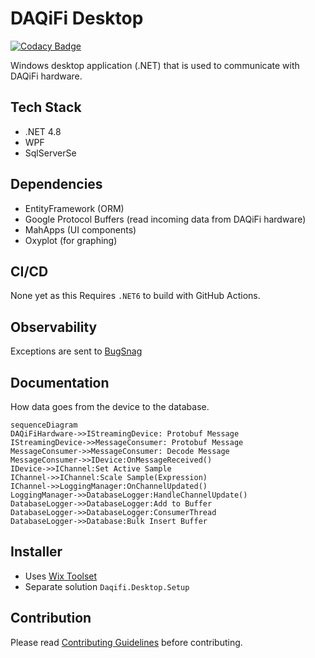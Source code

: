 # DAQiFi Desktop

[![Codacy Badge](https://app.codacy.com/project/badge/Grade/9819d20e349c465a8d6c73e57d0bbf76)](https://www.codacy.com/gh/daqifi/daqifi-desktop/dashboard?utm_source=github.com&amp;utm_medium=referral&amp;utm_content=daqifi/daqifi-desktop&amp;utm_campaign=Badge_Grade)

Windows desktop application (.NET) that is used to communicate with DAQiFi hardware.

## Tech Stack

- .NET 4.8
- WPF
- SqlServerSe

## Dependencies

- EntityFramework (ORM)
- Google Protocol Buffers (read incoming data from DAQiFi hardware)
- MahApps (UI components)
- Oxyplot (for graphing)

## CI/CD

None yet as this Requires `.NET6` to build with GitHub Actions.

## Observability

Exceptions are sent to [BugSnag](https://app.bugsnag.com/daqifi/daqifi-desktop/)

## Documentation

How data goes from the device to the database.

```mermaid
sequenceDiagram
DAQiFiHardware->>IStreamingDevice: Protobuf Message
IStreamingDevice->>MessageConsumer: Protobuf Message
MessageConsumer->>MessageConsumer: Decode Message
MessageConsumer->>IDevice:OnMessageReceived()
IDevice->>IChannel:Set Active Sample
IChannel->>IChannel:Scale Sample(Expression)
IChannel->>LoggingManager:OnChannelUpdated()
LoggingManager->>DatabaseLogger:HandleChannelUpdate()
DatabaseLogger->>DatabaseLogger:Add to Buffer
DatabaseLogger->>DatabaseLogger:ConsumerThread
DatabaseLogger->>Database:Bulk Insert Buffer
```

## Installer

- Uses [Wix Toolset](https://wixtoolset.org/)
- Separate solution `Daqifi.Desktop.Setup`

## Contribution

Please read [Contributing Guidelines](CONTRIBUTING.md) before contributing.